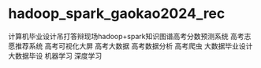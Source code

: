 # hadoop_spark_gaokao2024_rec
计算机毕业设计吊打答辩现场hadoop+spark知识图谱高考分数预测系统 高考志愿推荐系统 高考可视化大屏 高考大数据 高考数据分析 高考爬虫 大数据毕业设计 大数据毕设 机器学习 深度学习
